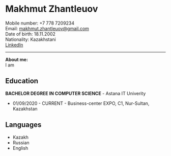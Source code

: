 # Makhmut Zhantleuov
Mobile number: +7 778 7209234  
Email: makhmut.zhantleuov@gmail.com  
Date of birth: 18.11.2002  
Nationality: Kazakhstani  
[LinkedIn](https://www.linkedin.com/in/mahmoud-man-a5088a1b5/)  

----
**About me:**  
I am 

## Education   
**BACHELOR DEGREE IN COMPUTER SCIENCE** - Astana IT Univerity  
 - 01/09/2020 - CURRENT - Business-center EXPO, C1, Nur-Sultan, Kazakhstan 

## Languages
 - Kazakh
 - Russian
 - English



